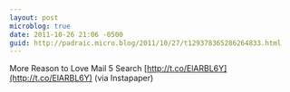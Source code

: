 ```yaml
---
layout: post
microblog: true
date: 2011-10-26 21:06 -0500
guid: http://padraic.micro.blog/2011/10/27/t129378365286264833.html
---
```

More Reason to Love Mail 5 Search [http://t.co/ElARBL6Y](http://t.co/ElARBL6Y) (via Instapaper)
